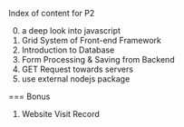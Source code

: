 Index of content for P2

0. a deep look into javascript
1. Grid System of Front-end Framework
2. Introduction to Database
3. Form Processing & Saving from Backend
4. GET Request towards servers
5. use external nodejs package

=== Bonus
1. Website Visit Record
